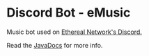 # Discord Bot - eMusic
Music bot used on <a href="http://ethereal.network/discord">Ethereal Network's Discord.</a>

Read the <a href="https://grasinga.github.io/eMusic/javadocs/">JavaDocs</a> for more info.
